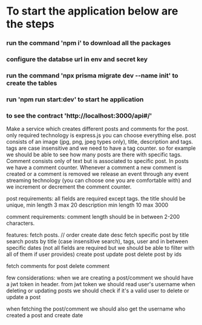 # To start the application below are the steps

### run the command 'npm i' to download all the packages


### configure the databse url in env and secret key 

### run the command 'npx prisma migrate dev --name init' to create the tables

### run 'npm run start:dev' to start he application

### to see the contract 'http://localhost:3000/api#/' 



Make a service which creates different posts and comments for the post. only required technology is express.js you can choose everything else.
post consists of an image (jpg, png, jpeg types only), title, description and tags. tags are case insensitive and we need to have a tag counter. so for example we should be able to see how many posts are there with specific tags. Comment consists only of text but is associated to specific post. In posts we have a comment counter. Whenever a comment a new comment is created or a comment is removed we release an event through any event streaming technology (you can choose one you are comfortable with) and we increment or decrement the comment counter.

post requirements:
all fields are required except tags. 
the title should be unique, min length 3 max 20
description min length 10 max 3000

comment requirements:
comment length should be in between 2-200 characters.

features:
fetch posts. // order create date desc
fetch specific post by title
search posts by title (case insensitive search), tags, user and in between specific dates (not all fields are required but we should be able to filter with all of them if user provides)
create post
update post
delete post by ids

fetch comments for post
delete comment

few considerations:
when we are creating a post/comment we should have a jwt token in header. from jwt token we should read user's username
when deleting or updating posts we should check if it's a valid user to delete or update a post

when fetching the post/comment we should also get the username who created a post and create date